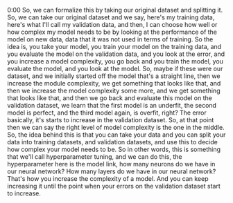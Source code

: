 0:00
So, we can formalize this by taking our original dataset and splitting it. So, we can take our original dataset and we say, here's my training data, here's what I'll call my validation data, and then, I can choose how well or how complex my model needs to be by looking at the performance of the model on new data, data that it was not used in terms of training. So the idea is, you take your model, you train your model on the training data, and you evaluate the model on the validation data, and you look at the error, and you increase a model complexity, you go back and you train the model, you evaluate the model, and you look at the model. So, maybe if these were our dataset, and we initially started off the model that's a straight line, then we increase the module complexity, we get something that looks like that, and then we increase the model complexity some more, and we get something that looks like that, and then we go back and evaluate this model on the validation dataset, we learn that the first model is an underfit, the second model is perfect, and the third model again, is overfit, right? The error basically, it's starts to increase in the validation dataset. So, at that point then we can say the right level of model complexity is the one in the middle. So, the idea behind this is that you can take your data and you can split your data into training datasets, and validation datasets, and use this to decide how complex your model needs to be. So in other words, this is something that we'll call hyperparameter tuning, and we can do this, the hyperparameter here is the model link, how many neurons do we have in our neural network? How many layers do we have in our neural network? That's how you increase the complexity of a model. And you can keep increasing it until the point when your errors on the validation dataset start to increase. 
